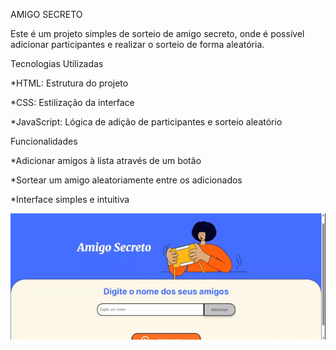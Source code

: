 AMIGO SECRETO

Este é um projeto simples de sorteio de amigo secreto, onde é possível adicionar participantes e realizar o sorteio de forma aleatória.

Tecnologias Utilizadas

*HTML: Estrutura do projeto

*CSS: Estilização da interface

*JavaScript: Lógica de adição de participantes e sorteio aleatório

Funcionalidades

*Adicionar amigos à lista através de um botão

*Sortear um amigo aleatoriamente entre os adicionados

*Interface simples e intuitiva

<center><img src="https://github.com/Gloriaalvespinheiro/amigo-secreto/raw/main/assets/screen-capture-ezgif.com-video-to-gif-converter.gif" alt="Demonstração do Amigo Secreto"></center>





 
